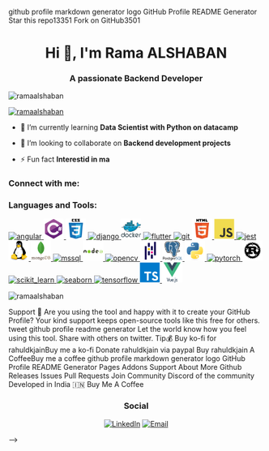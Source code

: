 
github profile markdown generator logo
GitHub Profile README Generator
Star this repo13351
Fork on GitHub3501
<h1 align="center">Hi 👋, I'm Rama ALSHABAN</h1>
<h3 align="center">A passionate Backend Developer</h3>

<p align="left"> <img src="https://komarev.com/ghpvc/?username=ramaalshaban&label=Profile%20views&color=0e75b6&style=flat" alt="ramaalshaban" /> </p>

<p align="left"> <a href="https://github.com/ryo-ma/github-profile-trophy"><img src="https://github-profile-trophy.vercel.app/?username=ramaalshaban" alt="ramaalshaban" /></a> </p>

- 🌱 I’m currently learning **Data Scientist with Python on datacamp**

- 👯 I’m looking to collaborate on **Backend development projects**

- ⚡ Fun fact **Interestid in ma**

<h3 align="left">Connect with me:</h3>
<p align="left">
</p>

<h3 align="left">Languages and Tools:</h3>
<p align="left"> <a href="https://angular.io" target="_blank" rel="noreferrer"> <img src="https://angular.io/assets/images/logos/angular/angular.svg" alt="angular" width="40" height="40"/> </a> <a href="https://www.w3schools.com/cs/" target="_blank" rel="noreferrer"> <img src="https://raw.githubusercontent.com/devicons/devicon/master/icons/csharp/csharp-original.svg" alt="csharp" width="40" height="40"/> </a> <a href="https://www.w3schools.com/css/" target="_blank" rel="noreferrer"> <img src="https://raw.githubusercontent.com/devicons/devicon/master/icons/css3/css3-original-wordmark.svg" alt="css3" width="40" height="40"/> </a> <a href="https://www.djangoproject.com/" target="_blank" rel="noreferrer"> <img src="https://cdn.worldvectorlogo.com/logos/django.svg" alt="django" width="40" height="40"/> </a> <a href="https://www.docker.com/" target="_blank" rel="noreferrer"> <img src="https://raw.githubusercontent.com/devicons/devicon/master/icons/docker/docker-original-wordmark.svg" alt="docker" width="40" height="40"/> </a> <a href="https://flutter.dev" target="_blank" rel="noreferrer"> <img src="https://www.vectorlogo.zone/logos/flutterio/flutterio-icon.svg" alt="flutter" width="40" height="40"/> </a> <a href="https://git-scm.com/" target="_blank" rel="noreferrer"> <img src="https://www.vectorlogo.zone/logos/git-scm/git-scm-icon.svg" alt="git" width="40" height="40"/> </a> <a href="https://www.w3.org/html/" target="_blank" rel="noreferrer"> <img src="https://raw.githubusercontent.com/devicons/devicon/master/icons/html5/html5-original-wordmark.svg" alt="html5" width="40" height="40"/> </a> <a href="https://developer.mozilla.org/en-US/docs/Web/JavaScript" target="_blank" rel="noreferrer"> <img src="https://raw.githubusercontent.com/devicons/devicon/master/icons/javascript/javascript-original.svg" alt="javascript" width="40" height="40"/> </a> <a href="https://jestjs.io" target="_blank" rel="noreferrer"> <img src="https://www.vectorlogo.zone/logos/jestjsio/jestjsio-icon.svg" alt="jest" width="40" height="40"/> </a> <a href="https://www.linux.org/" target="_blank" rel="noreferrer"> <img src="https://raw.githubusercontent.com/devicons/devicon/master/icons/linux/linux-original.svg" alt="linux" width="40" height="40"/> </a> <a href="https://www.mongodb.com/" target="_blank" rel="noreferrer"> <img src="https://raw.githubusercontent.com/devicons/devicon/master/icons/mongodb/mongodb-original-wordmark.svg" alt="mongodb" width="40" height="40"/> </a> <a href="https://www.microsoft.com/en-us/sql-server" target="_blank" rel="noreferrer"> <img src="https://www.svgrepo.com/show/303229/microsoft-sql-server-logo.svg" alt="mssql" width="40" height="40"/> </a> <a href="https://nodejs.org" target="_blank" rel="noreferrer"> <img src="https://raw.githubusercontent.com/devicons/devicon/master/icons/nodejs/nodejs-original-wordmark.svg" alt="nodejs" width="40" height="40"/> </a> <a href="https://opencv.org/" target="_blank" rel="noreferrer"> <img src="https://www.vectorlogo.zone/logos/opencv/opencv-icon.svg" alt="opencv" width="40" height="40"/> </a> <a href="https://pandas.pydata.org/" target="_blank" rel="noreferrer"> <img src="https://raw.githubusercontent.com/devicons/devicon/2ae2a900d2f041da66e950e4d48052658d850630/icons/pandas/pandas-original.svg" alt="pandas" width="40" height="40"/> </a> <a href="https://www.postgresql.org" target="_blank" rel="noreferrer"> <img src="https://raw.githubusercontent.com/devicons/devicon/master/icons/postgresql/postgresql-original-wordmark.svg" alt="postgresql" width="40" height="40"/> </a> <a href="https://www.python.org" target="_blank" rel="noreferrer"> <img src="https://raw.githubusercontent.com/devicons/devicon/master/icons/python/python-original.svg" alt="python" width="40" height="40"/> </a> <a href="https://pytorch.org/" target="_blank" rel="noreferrer"> <img src="https://www.vectorlogo.zone/logos/pytorch/pytorch-icon.svg" alt="pytorch" width="40" height="40"/> </a> <a href="https://www.rust-lang.org" target="_blank" rel="noreferrer"> <img src="https://raw.githubusercontent.com/devicons/devicon/master/icons/rust/rust-plain.svg" alt="rust" width="40" height="40"/> </a> <a href="https://scikit-learn.org/" target="_blank" rel="noreferrer"> <img src="https://upload.wikimedia.org/wikipedia/commons/0/05/Scikit_learn_logo_small.svg" alt="scikit_learn" width="40" height="40"/> </a> <a href="https://seaborn.pydata.org/" target="_blank" rel="noreferrer"> <img src="https://seaborn.pydata.org/_images/logo-mark-lightbg.svg" alt="seaborn" width="40" height="40"/> </a> <a href="https://www.tensorflow.org" target="_blank" rel="noreferrer"> <img src="https://www.vectorlogo.zone/logos/tensorflow/tensorflow-icon.svg" alt="tensorflow" width="40" height="40"/> </a> <a href="https://www.typescriptlang.org/" target="_blank" rel="noreferrer"> <img src="https://raw.githubusercontent.com/devicons/devicon/master/icons/typescript/typescript-original.svg" alt="typescript" width="40" height="40"/> </a> <a href="https://vuejs.org/" target="_blank" rel="noreferrer"> <img src="https://raw.githubusercontent.com/devicons/devicon/master/icons/vuejs/vuejs-original-wordmark.svg" alt="vuejs" width="40" height="40"/> </a> </p>

<p><img align="center" src="https://github-readme-stats.vercel.app/api/top-langs?username=ramaalshaban&show_icons=true&locale=en&layout=compact" alt="ramaalshaban" /></p>

Support 🙏
Are you using the tool and happy with it to create your GitHub Profile?
Your kind support keeps open-source tools like this free for others.
tweet github profile readme generator
Let the world know how you feel using this tool. Share with others on twitter.
Tip💰
Buy ko-fi for rahuldkjainBuy me a ko-fi
Donate rahuldkjain via paypal
Buy rahuldkjain A CoffeeBuy me a coffee
github profile markdown generator logo
GitHub Profile README Generator
Pages
Addons
Support
About
More
Github
Releases
Issues
Pull Requests
Join Community
Discord of the community
Developed in India 🇮🇳
Buy Me A Coffee


<!-- 





<h3 align="center">Data Science related Languages and Tools:</h3>
<p align="center"> <small> <a href="https://www.docker.com/" target="_blank" rel="noreferrer"> <img src="https://raw.githubusercontent.com/devicons/devicon/master/icons/docker/docker-original-wordmark.svg" alt="docker" width="40" height="40"/> </a> <a href="https://hadoop.apache.org/" target="_blank" rel="noreferrer"> <img src="https://www.vectorlogo.zone/logos/apache_hadoop/apache_hadoop-icon.svg" alt="hadoop" width="40" height="40"/> </a> <a href="https://www.w3.org/html/" target="_blank" rel="noreferrer"> <img src="https://raw.githubusercontent.com/devicons/devicon/master/icons/html5/html5-original-wordmark.svg" alt="html5" width="40" height="40"/> </a> <a href="https://www.mathworks.com/" target="_blank" rel="noreferrer"> <img src="https://upload.wikimedia.org/wikipedia/commons/2/21/Matlab_Logo.png" alt="matlab" width="40" height="40"/> </a> <a href="https://www.microsoft.com/en-us/sql-server" target="_blank" rel="noreferrer"> <img src="https://www.svgrepo.com/show/303229/microsoft-sql-server-logo.svg" alt="mssql" width="40" height="40"/> </a> <a href="https://www.mysql.com/" target="_blank" rel="noreferrer"> <img src="https://raw.githubusercontent.com/devicons/devicon/master/icons/mysql/mysql-original-wordmark.svg" alt="mysql" width="40" height="40"/> </a> <a href="https://opencv.org/" target="_blank" rel="noreferrer"> <img src="https://www.vectorlogo.zone/logos/opencv/opencv-icon.svg" alt="opencv" width="40" height="40"/> </a> <a href="https://www.oracle.com/" target="_blank" rel="noreferrer"> <img src="https://raw.githubusercontent.com/devicons/devicon/master/icons/oracle/oracle-original.svg" alt="oracle" width="40" height="40"/> </a> <a href="https://pandas.pydata.org/" target="_blank" rel="noreferrer"> <img src="https://raw.githubusercontent.com/devicons/devicon/2ae2a900d2f041da66e950e4d48052658d850630/icons/pandas/pandas-original.svg" alt="pandas" width="40" height="40"/> </a> <a href="https://www.postgresql.org" target="_blank" rel="noreferrer"> <img src="https://raw.githubusercontent.com/devicons/devicon/master/icons/postgresql/postgresql-original-wordmark.svg" alt="postgresql" width="40" height="40"/> </a> <a href="https://www.python.org" target="_blank" rel="noreferrer"> <img src="https://raw.githubusercontent.com/devicons/devicon/master/icons/python/python-original.svg" alt="python" width="40" height="40"/> </a> <a href="https://pytorch.org/" target="_blank" rel="noreferrer"> <img src="https://www.vectorlogo.zone/logos/pytorch/pytorch-icon.svg" alt="pytorch" width="40" height="40"/> </a> <a href="https://scikit-learn.org/" target="_blank" rel="noreferrer"> <img src="https://upload.wikimedia.org/wikipedia/commons/0/05/Scikit_learn_logo_small.svg" alt="scikit_learn" width="40" height="40"/> </a> <a href="https://seaborn.pydata.org/" target="_blank" rel="noreferrer"> <img src="https://seaborn.pydata.org/_images/logo-mark-lightbg.svg" alt="seaborn" width="40" height="40"/> </a> <a href="https://spring.io/" target="_blank" rel="noreferrer"> <img src="https://www.vectorlogo.zone/logos/springio/springio-icon.svg" alt="spring" width="40" height="40"/> </a> <a href="https://www.sqlite.org/" target="_blank" rel="noreferrer"> <img src="https://www.vectorlogo.zone/logos/sqlite/sqlite-icon.svg" alt="sqlite" width="40" height="40"/> </a> 
<a href="https://www.tensorflow.org" target="_blank" rel="noreferrer"> <img src="https://www.vectorlogo.zone/logos/tensorflow/tensorflow-icon.svg" alt="tensorflow" width="40" height="40"/> </a> </small> </p>

<p> 
 
 
 
 
 
 
 </p>

<p align="center"> <small>  
<h3 align="center">Back End related Tools and Technologies:</h3>

 [![Figma-shield]][figma-link]
 [![Github-shield]][github-link]
 [![Git-shield]][git-link]
 [![Prettier-shield]][prettier-link]
 [![Eslint-shield]][eslint-link]
 [![mongodb-shield]][mongodb-link]
 [![nodejs-shield]][nodejs-link]
 [![express-shield]][express-link]
 [![express-validator-shield]][express-validator-link]
 [![swagger-shield]][swagger-link]
 [![Jest-shield]][jest-link]
 [![JWT-shield]][jwt-link]
 [![Passport-shield]][passport-link]
 [![Postman-shield]][postman-link]
 [![heroku-shield]][heroku-link]
 [![yarn-shield]][yarn-link]
 [![nodemailer-shield]][nodemailer-link]
 [![google-shield]][google-link]
 [![twitter-shield]][twitter-link]
 [![firebase-shield]][firebase-link]
 [![husky-shield]][husky-link]
 </small>

</p>

<!-- Links -->

[stackoverflow-shield]: https://img.shields.io/badge/stackoverflow-F8F9F9?style=flat&logo=stackoverflow
[stackoverflow-link]: https://stackoverflow.com/
[heroku-shield]: https://img.shields.io/badge/heroku-7D4E89?style=flat&logo=heroku
[heroku-link]: https://www.heroku.com
[yarn-shield]: https://img.shields.io/badge/yarn-FFFFFF?style=flat&logo=yarn
[yarn-link]: https://yarnpkg.com/
[nodemailer-shield]: https://img.shields.io/badge/nodemailer-22B573?style=flat&logo=nodemailer
[nodemailer-link]: https://nodemailer.com/
[google-shield]: https://img.shields.io/badge/google-FFFFFF?style=flat&logo=google
[google-link]: https://www.google.com/
[twitter-shield]: https://img.shields.io/badge/twitter-FFFFFF?style=flat&logo=twitter
[twitter-link]: https://www.twitter.com/
[firebase-shield]: https://img.shields.io/badge/firebase-FFFFFF?style=flat&logo=firebase
[firebase-link]: https://firebase.google.com/
[husky-shield]: https://img.shields.io/badge/husky-FFFFFF?style=flat&logo=husky
[husky-link]: https://www.npmjs.com/package/husky
[postman-shield]: https://img.shields.io/badge/postman-FFFFFF?style=flat&logo=postman
[postman-link]: https://www.postman.com/
[passport-shield]: https://img.shields.io/badge/passport-FFFFFF?style=flat&logo=passport
[passport-link]: https://www.passportjs.org/
[react-shield]: https://img.shields.io/badge/react-61DAFB?style=flat&logo=react&logoColor=white
[react-link]: https://reactjs.org/
[html-shield]: https://img.shields.io/badge/html-E34F26?style=flat&logo=html5&logoColor=white
[html-link]: https://en.wikipedia.org/wiki/HTML
[css-shield]: https://img.shields.io/badge/CSS3-1572B6?style=flat&logo=css3&logoColor=white
[css-link]: https://en.wikipedia.org/wiki/CSS
[figma-shield]: https://img.shields.io/badge/Figma-F24E1E?style=flat&logo=figma&logoColor=white
[figma-link]: https://www.figma.com/
[github-shield]: https://img.shields.io/badge/github-181717?style=flat&logo=github&logoColor=white
[github-link]: https://github.com/
[git-shield]: https://img.shields.io/badge/Git-F05032?style=flat&logo=git&logoColor=white
[git-link]: https://git-scm.com/
[prettier-shield]: https://img.shields.io/badge/Prettier-F7B93E?style=flat&logo=Prettier&logoColor=white
[prettier-link]: https://prettier.io/
[eslint-shield]: https://img.shields.io/badge/eslint-4B32C3?style=flat&logo=eslint&logoColor=white
[eslint-link]: https://eslint.org/
[mongodb-shield]: https://img.shields.io/badge/mongodb-47A248?style=flat&logo=mongodb&logoColor=white
[mongodb-link]: https://www.mongodb.com/atlas/database
[nodejs-shield]: https://img.shields.io/badge/node_js-339933?style=flat&logo=node.js&logoColor=white
[nodejs-link]: https://nodejs.dev/learn/get-http-request-body-data-using-nodejs
[express-shield]: https://img.shields.io/badge/express-000000?style=flat&logo=express&logoColor=white
[express-link]: https://expressjs.com/
[express-validator-shield]: https://img.shields.io/badge/express_validator-7457c2?style=flat
[express-validator-link]: https://express-validator.github.io/docs/
[jwt-shield]: https://img.shields.io/badge/jwt-000000?style=flat&logo=json-web-tokens&logoColor=white
[jwt-link]: https://jwt.io/
[swagger-shield]: https://img.shields.io/badge/swagger-85EA2D?style=flat&logo=swagger&logoColor=white
[swagger-link]: https://swagger.io/
[jest-shield]: https://img.shields.io/badge/jest-C21325?style=flat&logo=jest&logoColor=white
[jest-link]: https://jestjs.io/
[cron-shield]: https://img.shields.io/badge/node_cron-185717?style=flat
[cron-link]: https://en.wikipedia.org/wiki/Cron
[aws-shield]: https://img.shields.io/badge/Amazon_AWS-232F3E?style=flate&logo=Amazon-AWS&logoColor=white
[aws-link]: https://en.wikipedia.org/wiki/Amazon_Web_Services


<h3 align="center">Social</h3>
<p align="center"> 
  <a href="https://www.linkedin.com/in/ramaalshaban/"><img alt="LinkedIn" src="https://img.shields.io/badge/LinkedIn-Rama Alshaban-informational?style=flat-square&logo=linkedin&logoColor=white"></a> 
  <a href="mailto:swe.rama.alshaban@gmail.com"><img alt="Email" src="https://img.shields.io/badge/Email-rama.alshaban@gmail.com-informational?style=flat-square&logo=gmail&logoColor=white"></a> 
</p>

 -->
